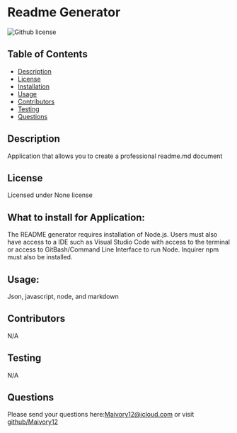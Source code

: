 # Readme Generator
  ![Github license](https://img.shields.io/badge/license-None-blue.svg)
  ## Table of Contents
  * [Description](#description)
  * [License](#license)
  * [Installation](#installation)
  * [Usage](#usage)
  * [Contributors](#contributors)
  * [Testing](#testing)
  * [Questions](#questions)
  ## Description
  Application that allows you to create a professional readme.md document
  ## License 
  Licensed under None license
  ## What to install for Application:
  The README generator requires installation of Node.js. Users must also have access to a IDE such as Visual Studio Code with access to the terminal or access to GitBash/Command Line Interface to run Node. Inquirer npm must also be installed.
  ## Usage:
  Json, javascript, node, and markdown
  ## Contributors
  N/A
  ## Testing
  N/A
  ## Questions
  Please send your questions here:Maivory12@icloud.com  or visit [github/Maivory12](https://github.com/Maivory12)

